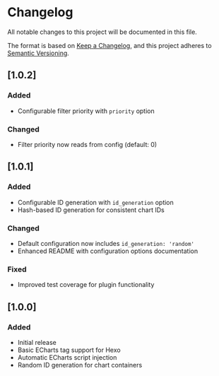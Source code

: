 # Changelog

All notable changes to this project will be documented in this file.

The format is based on [Keep a Changelog](https://keepachangelog.com/en/1.0.0/),
and this project adheres to [Semantic Versioning](https://semver.org/spec/v2.0.0.html).

## [1.0.2]

### Added
- Configurable filter priority with `priority` option

### Changed
- Filter priority now reads from config (default: 0)

## [1.0.1]

### Added
- Configurable ID generation with `id_generation` option
- Hash-based ID generation for consistent chart IDs

### Changed
- Default configuration now includes `id_generation: 'random'`
- Enhanced README with configuration options documentation

### Fixed
- Improved test coverage for plugin functionality

## [1.0.0] 
### Added
- Initial release
- Basic ECharts tag support for Hexo
- Automatic ECharts script injection
- Random ID generation for chart containers

